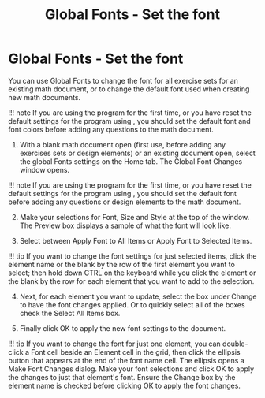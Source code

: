 ﻿---
title: Global Fonts - Set the font
category: reference
---

# Global Fonts - Set the font

You can use Global Fonts to change the font for all exercise sets for an existing math document, or to change the default font used when creating new math documents.

!!! note
    If you are using the program for the first time, or you have reset the default settings for the program using , you should set the default font and font colors before adding any questions to the math document.

1. With a blank math document open (first use, before adding any exercises sets or design elements) or an existing document open, select the global Fonts settings on the Home tab. The Global Font Changes window opens.

!!! note
    If you are using the program for the first time, or you have reset the default settings for the program using , you should set the default font before adding any questions or design elements to the math document.

2. Make your selections for Font, Size and Style at the top of the window. The Preview box displays a sample of what the font will look like.

3. Select between Apply Font to All Items or Apply Font to Selected Items.

!!! tip
    If you want to change the font settings for just selected items, click the element name or the blank by the row of the first element you want to select; then hold down CTRL on the keyboard while you click the element or the blank by the row for each element that you want to add to the selection.

4. Next, for each element you want to update, select the box under Change to have the font changes applied. Or to quickly select all of the boxes check the Select All Items box.

5. Finally click OK to apply the new font settings to the document.

!!! tip
    If you want to change the font for just one element, you can double-click a Font cell beside an Element cell in the grid, then click the ellipsis button that appears at the end of the font name cell. The ellipsis opens a Make Font Changes dialog. Make your font selections and click OK to apply the changes to just that element's font. Ensure the Change box by the element name is checked before clicking OK to apply the font changes.
